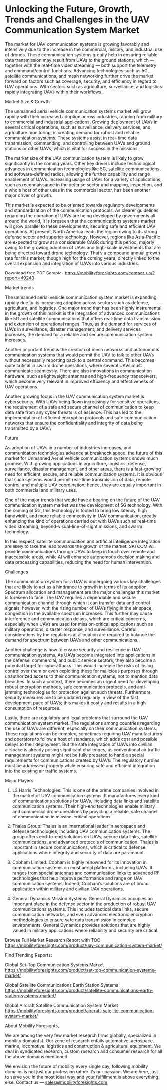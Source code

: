 # Unlocking the Future, Growth, Trends and Challenges in the UAV Communication System Market
The market for UAV communication systems is growing favorably and intensively due to the increase in the commercial, military, and industrial use of drones. These communication systems greatly help in ensuring reliable data transmission may result from UAVs to the ground stations, which — together with the real-time video streaming — both support the telemetry and command/control functions. Advancing technologies such as 5G, satellite communications, and mesh networking further drive the market forward on factors such as coverage, security, and efficiency in regard to UAV operations. With sectors such as agriculture, surveillance, and logistics rapidly integrating UAVs within their workflows.

Market Size & Growth

The unmanned aerial vehicle communication systems market will grow rapidly with their increased adoption across industries, ranging from military to commercial and industrial applications. Growing deployment of UAVs in several critical operations, such as surveillance, delivery services, and agriculture monitoring, is creating demand for robust and reliable communication systems. These systems assist in real-time data transmission, commanding, and controlling between UAVs and ground stations or other UAVs, which is vital for success in the missions.

The market size of the UAV communication system is likely to grow significantly in the coming years. Other key drivers include technological advances in communication technologies like 5G, satellite communications, and software-defined radios, allowing the further capability and range enablement of UAVs. Increasing usage of UAVs for a variety of applications, such as reconnaissance in the defense sector and mapping, inspection, and a whole host of other uses in the commercial sector, has been another major driver of growth.

This market is expected to be oriented towards regulatory developments and standardization of the communication protocols. As clearer guidelines regarding the operation of UAVs are being developed by governments all around the world, it is foreseen that the communications systems market will grow parallel to these developments, securing safe and efficient UAV operations. At present, North America leads the region owing to its strong defense sector and superior technology. However, regions like Asia-Pacific are expected to grow at a considerable CAGR during this period, majorly owing to the growing adoption of UAVs and high-scale investments that are being directed toward drone technology. That’s a compound annual growth rate for this market, though high for the coming years, directly linked to the overall expansion and integration of UAVs into various industries.

Download free PDF Sample- https://mobilityforesights.com/contact-us/?report=49243

Market trends

The unmanned aerial vehicle communication system market is expanding rapidly due to its increasing adoption across sectors such as defense, agriculture, and logistics. One major trend that has been highly instrumental in the growth of this market is the integration of advanced communications like 5G and satellite communications that offers real-time data transmission and extension of operational ranges. Thus, as the demand for services of UAVs in surveillance, disaster management, and delivery services increases, the demand for a reliable and secure communication system increases.

Another important trend is the creation of mesh networks and autonomous communication systems that would permit the UAV to talk to other UAVs without necessarily reporting back to a central command. This becomes quite critical in swarm drone operations, where several UAVs must communicate seamlessly. There are also innovations in communication hardware, such as lightweight antennas and high-frequency transceivers, which become very relevant in improved efficiency and effectiveness of UAV operations.

Another growing focus in the UAV communication system market is cybersecurity. With UAVs being flown increasingly for sensitive operations, the requirement of a safe and secure channel of communication to keep data safe from any cyber threats is of essence. This has led to the implementation of efficient encryption protocols and safe communication networks that ensure the confidentiality and integrity of data being transmitted by a UAV.\

Future

As adoption of UAVs in a number of industries increases, and communication technologies advance at breakneck speed, the future of this market for Unmanned Aerial Vehicle communication systems shows much promise. With growing applications in agriculture, logistics, defense, surveillance, disaster management, and other areas, there is a fast-growing need for efficient, secure, and reliable communication systems. It is obvious that such systems would permit real-time transmission of data, remote control, and multiple UAV coordination; hence, they are equally important in both commercial and military uses.

One of the major trends that would have a bearing on the future of the UAV communication system market was the development of 5G technology. With the coming of 5G, this technology is touted to bring low latency, high bandwidth, and more reliable connectivity in UAV communication, greatly enhancing the kind of operations carried out with UAVs such as real-time video streaming, beyond-visual-line-of-sight missions, and swarm technology.

In this respect, satellite communication and artificial intelligence integration are likely to take the lead towards the growth of the market. SATCOM will provide communications through UAVs to keep in touch over remote and inaccessible areas, while AI will enhance autonomous decision making and data processing capabilities, reducing the need for human intervention.

Challenges

The communication system for a UAV is undergoing various key challenges that are likely to act as a hindrance to growth in terms of its adoption. Spectrum allocation and management are the major challenges this market is foreseen to face. The UAV requires a dependable and secure communication channel through which it can transfer data and control signals; however, with the rising number of UAVs flying in the air space, congestion in the available spectrum increases. This further may cause interference and communication delays, which are critical concerns, especially when UAVs are used for mission-critical applications such as military operations, disaster response, and surveillance. Careful considerations by the regulators at allocation are required to balance the demand for spectrum between UAVs and other communications.

Another challenge is how to ensure security and resilience in UAV communication systems. As UAVs become integrated into applications in the defense, commercial, and public service sectors, they also become a potential target for cyberattacks. This would increase the risks of losing control over them or even exploiting these for malicious purposes through unauthorized access to their communication systems, not to mention data breaches. In such a context, there becomes an urgent need for developing robust encryption methods, safe communication protocols, and anti-jamming technologies for protection against such threats. Furthermore, security measures are to be updated regularly in view of the fast development pace of UAVs; this makes it costly and results in a high consumption of resources.

Lastly, there are regulatory and legal problems that surround the UAV communication system market. The regulations among countries regarding the use of UAVs are different, especially on their communication systems. These regulations can be complex, sometimes requiring UAV manufacturers and operators to follow a host of standards, which adds cost and possible delays to their deployment. But the safe integration of UAVs into civilian airspace is already posing significant challenges, as conventional air traffic management systems might not be fully prepared to handle special requirements for communications created by UAVs. The regulatory hurdles must be addressed properly while ensuring safe and efficient integration into the existing air traffic systems.

Major Players

1. L3 Harris Technologies: This is one of the prime companies involved in the market of UAV communication systems. It manufactures every kind of communications solutions for UAVs, including data links and satellite communication systems. Their high-end technologies enable military and commercial drone operations by providing a reliable, safe channel of communication in mission-critical operations.

2. Thales Group: Thales is an international leader in aerospace and defense technologies, including UAV communication systems. The group offers end-to-end solutions on UAVs, secure data links, satellite communications, and advanced protocols of communication. Thales is important in secure communications, which is critical to defense applications where integrity and security of data are paramount.

3. Cobham Limited: Cobham is highly renowned for its innovation in communication systems on most aerial platforms, including UAVs. It ranges from special antennas and communication links to advanced RF technologies that help improve performance and range on UAV communication systems. Indeed, Cobham’s solutions are of broad application within military and civilian UAV operations.

4. General Dynamics Mission Systems: General Dynamics occupies an important place in the defense sector in the production of robust UAV communications systems. This includes tactical data links, secure communication networks, and even advanced electronic encryption methodologies to ensure safe data transmission in complex environments. General Dynamics provides solutions that are highly valued in military applications where reliability and security are critical.

Browse Full Market Research Report with TOC https://mobilityforesights.com/product/uav-communication-system-market/

Find Trending Reports:

Global Set-Top Communication Systems Market
https://mobilityforesights.com/product/set-top-communication-systems-market/

Global Satellite Communications Earth Station Systems https://mobilityforesights.com/product/satellite-communications-earth-station-systems-market/

Global Aircraft Satellite Communication System Market https://mobilityforesights.com/product/aircraft-satellite-communication-system-market/

About Mobility Foresights,

We are among the very few market research firms globally, specialized in mobility domain(s). Our zone of research entails automotive, aerospace, marine, locomotive, logistics and construction & agricultural equipment. We deal in syndicated research, custom research and consumer research for all the above domains mentioned.

We envision the future of mobility every single day, following mobility domains is not just our profession rather it’s our passion. We are here, just to serve you in the most ideal way and your fulfillment is above everything else. Contact us — sales@mobilityforesights.com
